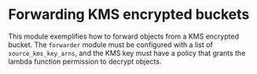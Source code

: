 # Forwarding KMS encrypted buckets

This module exemplifies how to forward objects from a KMS encrypted bucket. The
`forwarder` module must be configured with a list of `source_kms_key_arns`, and
the KMS key must have a policy that grants the lambda function permission to
decrypt objects.
